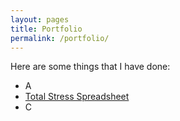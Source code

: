 ```yaml
---
layout: pages
title: Portfolio
permalink: /portfolio/
---
```


Here are some things that I have done:

<ul class="body">
  <li>A</li>
  <li><a href="/portfolio/tss/">Total Stress Spreadsheet</a></li>
  <li>C</li>
</ul>
